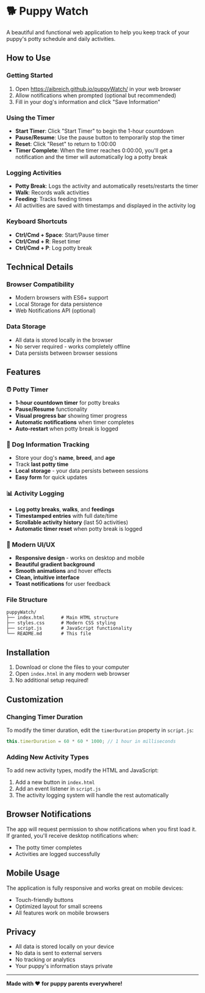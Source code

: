 # 🐕 Puppy Watch

A beautiful and functional web application to help you keep track of your puppy's potty schedule and daily activities.

## How to Use

### Getting Started

1. Open https://aibreich.github.io/puppyWatch/ in your web browser
2. Allow notifications when prompted (optional but recommended)
3. Fill in your dog's information and click "Save Information"

### Using the Timer

- **Start Timer**: Click "Start Timer" to begin the 1-hour countdown
- **Pause/Resume**: Use the pause button to temporarily stop the timer
- **Reset**: Click "Reset" to return to 1:00:00
- **Timer Complete**: When the timer reaches 0:00:00, you'll get a notification and the timer will automatically log a potty break

### Logging Activities

- **Potty Break**: Logs the activity and automatically resets/restarts the timer
- **Walk**: Records walk activities
- **Feeding**: Tracks feeding times
- All activities are saved with timestamps and displayed in the activity log

### Keyboard Shortcuts

- **Ctrl/Cmd + Space**: Start/Pause timer
- **Ctrl/Cmd + R**: Reset timer
- **Ctrl/Cmd + P**: Log potty break

## Technical Details

### Browser Compatibility

- Modern browsers with ES6+ support
- Local Storage for data persistence
- Web Notifications API (optional)

### Data Storage

- All data is stored locally in the browser
- No server required - works completely offline
- Data persists between browser sessions

## Features

### ⏰ Potty Timer

- **1-hour countdown timer** for potty breaks
- **Pause/Resume** functionality
- **Visual progress bar** showing timer progress
- **Automatic notifications** when timer completes
- **Auto-restart** when potty break is logged

### 📝 Dog Information Tracking

- Store your dog's **name**, **breed**, and **age**
- Track **last potty time**
- **Local storage** - your data persists between sessions
- **Easy form** for quick updates

### 📊 Activity Logging

- **Log potty breaks**, **walks**, and **feedings**
- **Timestamped entries** with full date/time
- **Scrollable activity history** (last 50 activities)
- **Automatic timer reset** when potty break is logged

### 🎨 Modern UI/UX

- **Responsive design** - works on desktop and mobile
- **Beautiful gradient background**
- **Smooth animations** and hover effects
- **Clean, intuitive interface**
- **Toast notifications** for user feedback

### File Structure

```
puppyWatch/
├── index.html      # Main HTML structure
├── styles.css      # Modern CSS styling
├── script.js       # JavaScript functionality
└── README.md       # This file
```

## Installation

1. Download or clone the files to your computer
2. Open `index.html` in any modern web browser
3. No additional setup required!

## Customization

### Changing Timer Duration

To modify the timer duration, edit the `timerDuration` property in `script.js`:

```javascript
this.timerDuration = 60 * 60 * 1000; // 1 hour in milliseconds
```

### Adding New Activity Types

To add new activity types, modify the HTML and JavaScript:

1. Add a new button in `index.html`
2. Add an event listener in `script.js`
3. The activity logging system will handle the rest automatically

## Browser Notifications

The app will request permission to show notifications when you first load it. If granted, you'll receive desktop notifications when:

- The potty timer completes
- Activities are logged successfully

## Mobile Usage

The application is fully responsive and works great on mobile devices:

- Touch-friendly buttons
- Optimized layout for small screens
- All features work on mobile browsers

## Privacy

- All data is stored locally on your device
- No data is sent to external servers
- No tracking or analytics
- Your puppy's information stays private

---

**Made with ❤️ for puppy parents everywhere!**
